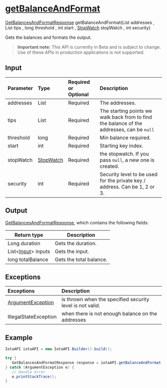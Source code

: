 
# [getBalanceAndFormat](https://github.com/iotaledger/iota-java/blob/master/jota/src/main/java/org/iota/jota/IotaAPI.java#L811)
 [GetBalancesAndFormatResponse](https://github.com/iotaledger/iota-java/blob/master/jota/src/main/java/org/iota/jota/dto/response/GetBalancesAndFormatResponse.java) getBalanceAndFormat(List<String> addresses , List<String> tips , long threshold , int start , [StopWatch](https://github.com/iotaledger/iota-java/blob/master/jota/src/main/java/org/iota/jota/utils/StopWatch.java) stopWatch , int security)

Gets the balances and formats the output.
> **Important note:** This API is currently in Beta and is subject to change. Use of these APIs in production applications is not supported.

## Input
| Parameter       | Type | Required or Optional | Description |
|:---------------|:--------|:--------| :--------|
| addresses | List<String> | Required | The addresses. |
| tips | List<String> | Required | The starting points we walk back from to find the balance of the addresses, can be `null` |
| threshold | long | Required | Min balance required. |
| start | int | Required | Starting key index. |
| stopWatch | [StopWatch](https://github.com/iotaledger/iota-java/blob/master/jota/src/main/java/org/iota/jota/utils/StopWatch.java) | Required | the stopwatch. If you pass `null`, a new one is created. |
| security | int | Required | Security level to be used for the private key / address. Can be 1, 2 or 3. |
    
## Output
[GetBalancesAndFormatResponse](https://github.com/iotaledger/iota-java/blob/master/jota/src/main/java/org/iota/jota/dto/response/GetBalancesAndFormatResponse.java), which contains the following fields:

| Return type | Description |
|--|--|
| Long duration | Gets the duration. |
| List<[Input](https://github.com/iotaledger/iota-java/blob/master/jota/src/main/java/org/iota/jota/model/Input.java)> inputs | Gets the input. |
| long totalBalance | Gets the total balance. |

## Exceptions
| Exceptions     | Description |
|:---------------|:--------|
| [ArgumentException](https://github.com/iotaledger/iota-java/blob/master/jota/src/main/java/org/iota/jota/error/ArgumentException.java) | is thrown when the specified security level is not valid. |
| IllegalStateException | when there is not enough balance on the addresses |


 ## Example
 
 ```Java
 IotaAPI iotaAPI = new IotaAPI.Builder().build();

try { 
    GetBalancesAndFormatResponse response = iotaAPI.getBalanceAndFormat(new List<String>(new String[]{"VAMTBAMCJUVDGYJZHJEEDPWRGQEUVT9RIZQTBMTRUHBQQYWWVIMAFAHIKVPBKIINFDUAI9OXHSZGCTS9T", "UNHZZKMZTEOSWCWSQMOC9APL99UGLHFK9GAJGCOYGOAIMDVUIZF9M9KCLNUSGGUEMYSKTYSPNMZKUZCOH"}), new List<String>(new String[]{"QKKLAGPKEGOYKSJIPJ9OBCEUMNIDQDMBUZSJHNMWMASYCHLXEVXKMB9BDYRRPT9GCTJXISBGBDSRLEIGY", "WKEXYDXSKIQAKMOTOSHPXKTONGQLORRSRNQODPQCSQCTDDFGWQEXSXUIWBTKWYESSWOPCSMAIBHVQ9B9N"}), 100, 851, new Stopwatch(), 3);
} catch (ArgumentException e) { 
    // Handle error
    e.printStackTrace(); 
}
 ```
